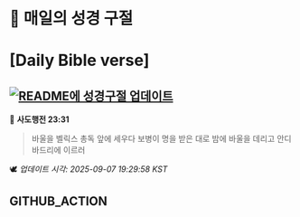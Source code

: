 # 🙏 매일의 성경 구절
# [Daily Bible verse]
## [![README에 성경구절 업데이트](https://github.com/DONGSUKA/first_test/actions/workflows/update-readme-bible.yml/badge.svg)](https://github.com/DONGSUKA/first_test/actions/workflows/update-readme-bible.yml)
<!-- START_BIBLE_VERSE -->
📖 **사도행전 23:31**
> 바울을 벨릭스 총독 앞에 세우다 보병이 명을 받은 대로 밤에 바울을 데리고 안디바드리에 이르러

🕊️ _업데이트 시각: 2025-09-07 19:29:58 KST_
  <!-- END_BIBLE_VERSE -->
## GITHUB_ACTION
